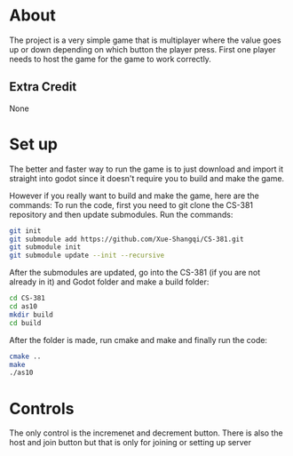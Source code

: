 # About
The project is a very simple game that is multiplayer where the value goes up  or down depending on which button the player press. First one player needs to host the game for the game to work correctly.

## Extra Credit 
None

# Set up
The better and faster way to run the game is to just download and import it straight into godot since it doesn't require you to build and make the game.


However if you really want to build and make the game, here are the commands:
To run the code, first you need to git clone the CS-381 repository and then update submodules. Run the commands:
```bash
git init
git submodule add https://github.com/Xue-Shangqi/CS-381.git
git submodule init
git submodule update --init --recursive
```
After the submodules are updated, go into the CS-381 (if you are not already in it) and Godot folder and make a build folder:
```bash
cd CS-381
cd as10
mkdir build
cd build
```
After the folder is made, run cmake and make and finally run the code:
```bash
cmake ..
make
./as10
```
# Controls
The only control is the incremenet and decrement button. There is also the host and join button but that is only for joining or setting up server 